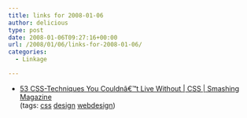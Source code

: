 ```yaml
---
title: links for 2008-01-06
author: delicious
type: post
date: 2008-01-06T09:27:16+00:00
url: /2008/01/06/links-for-2008-01-06/
categories:
  - Linkage

---
```

  * <div>
      <a href="http://www.smashingmagazine.com/2007/01/19/53-css-techniques-you-couldnt-live-without/">53 CSS-Techniques You Couldnâ€™t Live Without | CSS | Smashing Magazine</a>
    </div>
    
    <div>
      (tags: <a href="http://del.icio.us/tazzzzz/css">css</a> <a href="http://del.icio.us/tazzzzz/design">design</a> <a href="http://del.icio.us/tazzzzz/webdesign">webdesign</a>)
    </div>
